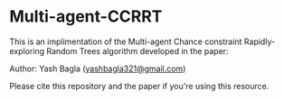 # Multi-agent-CCRRT
This is an implimentation of the Multi-agent Chance constraint Rapidly-exploring Random Trees algorithm developed in the paper:

Author: Yash Bagla (yashbagla321@gmail.com)

Please cite this repository and the paper if you're using this resource.


